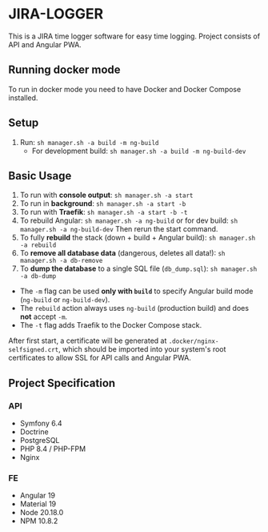 # JIRA-LOGGER

This is a JIRA time logger software for easy time logging.
Project consists of API and Angular PWA.

## Running docker mode

To run in docker mode you need to have Docker and Docker Compose installed.

## Setup

1) Run: `sh manager.sh -a build -m ng-build`
    - For development build: `sh manager.sh -a build -m ng-build-dev`

## Basic Usage

1) To run with **console output**:
   `sh manager.sh -a start`
2) To run in **background**:
   `sh manager.sh -a start -b`
3) To run with **Traefik**:
   `sh manager.sh -a start -b -t`
4) To rebuild Angular:
   `sh manager.sh -a ng-build`
   or for dev build:
   `sh manager.sh -a ng-build-dev`
   Then rerun the start command.
5) To fully **rebuild** the stack (down + build + Angular build):
   `sh manager.sh -a rebuild`
6) To **remove all database data** (dangerous, deletes all data!):
   `sh manager.sh -a db-remove`
7) To **dump the database** to a single SQL file (`db_dump.sql`):
   `sh manager.sh -a db-dump`

- The `-m` flag can be used **only with `build`** to specify Angular build mode (`ng-build` or `ng-build-dev`).
- The `rebuild` action always uses `ng-build` (production build) and does **not** accept `-m`.
- The `-t` flag adds Traefik to the Docker Compose stack.

After first start, a certificate will be generated at `.docker/nginx-selfsigned.crt`,
which should be imported into your system's root certificates to allow SSL for API calls and Angular PWA.

## Project Specification

### API
* Symfony 6.4
* Doctrine
* PostgreSQL
* PHP 8.4 / PHP-FPM
* Nginx

### FE
* Angular 19
* Material 19
* Node 20.18.0
* NPM 10.8.2
